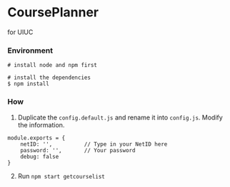 # CoursePlanner
for UIUC

### Environment
```
# install node and npm first

# install the dependencies
$ npm install
```

### How
1. Duplicate the `config.default.js` and rename it into `config.js`. Modify the information.
```
module.exports = {
    netID: '',          // Type in your NetID here
    password: '',       // Your password
    debug: false
}
```

2. Run `npm start getcourselist`